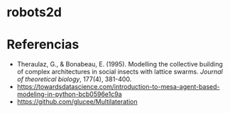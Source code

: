 # robots2d



# Referencias

* Theraulaz, G., & Bonabeau, E. (1995). Modelling the collective building of complex architectures in social insects with lattice swarms. _Journal of theoretical biology_, 177(4), 381-400.
* https://towardsdatascience.com/introduction-to-mesa-agent-based-modeling-in-python-bcb0596e1c9a
* https://github.com/glucee/Multilateration
